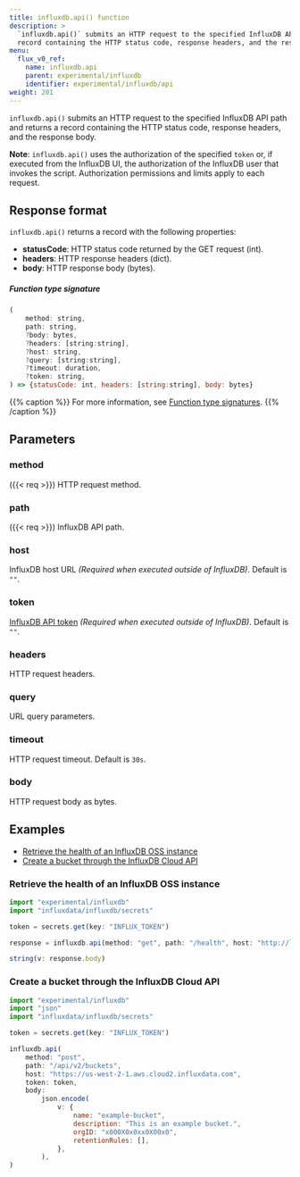 ```yaml
---
title: influxdb.api() function
description: >
  `influxdb.api()` submits an HTTP request to the specified InfluxDB API path and returns a
  record containing the HTTP status code, response headers, and the response body.
menu:
  flux_v0_ref:
    name: influxdb.api
    parent: experimental/influxdb
    identifier: experimental/influxdb/api
weight: 201
---
```


<!------------------------------------------------------------------------------

IMPORTANT: This page was generated from comments in the Flux source code. Any
edits made directly to this page will be overwritten the next time the
documentation is generated. 

To make updates to this documentation, update the function comments above the
function definition in the Flux source code:

https://github.com/influxdata/flux/blob/master/stdlib/experimental/influxdb/influxdb.flux#L66-L75

Contributing to Flux: https://github.com/influxdata/flux#contributing
Fluxdoc syntax: https://github.com/influxdata/flux/blob/master/docs/fluxdoc.md

------------------------------------------------------------------------------->

`influxdb.api()` submits an HTTP request to the specified InfluxDB API path and returns a
record containing the HTTP status code, response headers, and the response body.

**Note**: `influxdb.api()` uses the authorization of the specified `token` or, if executed
from the InfluxDB UI, the authorization of the InfluxDB user that invokes the script.
Authorization permissions and limits apply to each request.

## Response format
`influxdb.api()` returns a record with the following properties:

- **statusCode**: HTTP status code returned by the GET request (int).
- **headers**: HTTP response headers (dict).
- **body**: HTTP response body (bytes).

##### Function type signature

```js
(
    method: string,
    path: string,
    ?body: bytes,
    ?headers: [string:string],
    ?host: string,
    ?query: [string:string],
    ?timeout: duration,
    ?token: string,
) => {statusCode: int, headers: [string:string], body: bytes}
```

{{% caption %}}
For more information, see [Function type signatures](/flux/v0/function-type-signatures/).
{{% /caption %}}

## Parameters

### method
({{< req >}})
HTTP request method.



### path
({{< req >}})
InfluxDB API path.



### host

InfluxDB host URL _(Required when executed outside of InfluxDB)_.
Default is `""`.



### token

[InfluxDB API token](/influxdb/cloud/admin/tokens/)
_(Required when executed outside of InfluxDB)_.
Default is `""`.



### headers

HTTP request headers.



### query

URL query parameters.



### timeout

HTTP request timeout. Default is `30s`.



### body

HTTP request body as bytes.




## Examples

- [Retrieve the health of an InfluxDB OSS instance](#retrieve-the-health-of-an-influxdb-oss-instance)
- [Create a bucket through the InfluxDB Cloud API](#create-a-bucket-through-the-influxdb-cloud-api)

### Retrieve the health of an InfluxDB OSS instance

```js
import "experimental/influxdb"
import "influxdata/influxdb/secrets"

token = secrets.get(key: "INFLUX_TOKEN")

response = influxdb.api(method: "get", path: "/health", host: "http://localhost:8086", token: token)

string(v: response.body)

```


### Create a bucket through the InfluxDB Cloud API

```js
import "experimental/influxdb"
import "json"
import "influxdata/influxdb/secrets"

token = secrets.get(key: "INFLUX_TOKEN")

influxdb.api(
    method: "post",
    path: "/api/v2/buckets",
    host: "https://us-west-2-1.aws.cloud2.influxdata.com",
    token: token,
    body:
        json.encode(
            v: {
                name: "example-bucket",
                description: "This is an example bucket.",
                orgID: "x000X0x0xx0X00x0",
                retentionRules: [],
            },
        ),
)

```

